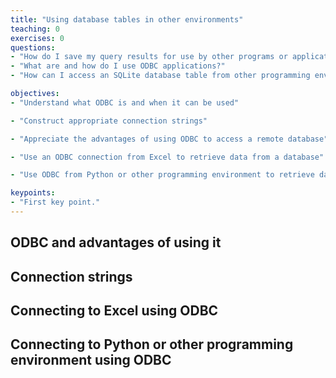 ```yaml
---
title: "Using database tables in other environments"
teaching: 0
exercises: 0
questions:
- "How do I save my query results for use by other programs or applications?"
- "What are and how do I use ODBC applications?"
- "How can I access an SQLite database table from other programming environments?"

objectives:
- "Understand what ODBC is and when it can be used"

- "Construct appropriate connection strings"

- "Appreciate the advantages of using ODBC to access a remote database"

- "Use an ODBC connection from Excel to retrieve data from a database"

- "Use ODBC from Python or other programming environment to retrieve data from a database"

keypoints:
- "First key point."
---
```


## ODBC and advantages of using it

## Connection strings

##  Connecting to Excel using ODBC

## Connecting to Python or other programming environment using ODBC
